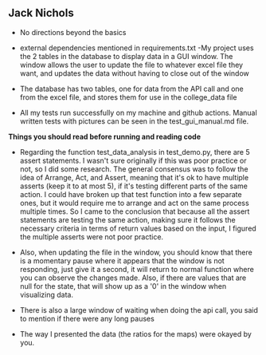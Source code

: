 **Jack Nichols**
--
- No directions beyond the basics
- external dependencies mentioned in requirements.txt
-My project uses the 2 tables in the database to display data in a GUI window. The window allows the user to update the file to 
whatever excel file they want, and updates the data without having to close out of the window

- The database has two tables, one for data from the API call and one from the excel file, and stores them for use in the 
college_data file
- All my tests run successfully on my machine and github actions.
 Manual written tests with pictures can be seen in the test_gui_manual.md file.
 
 **Things you should read before running and reading code**
 - Regarding the function test_data_analysis in test_demo.py, there are 5 assert statements. I wasn't sure originally if 
 this was poor practice or not, so I did some research. The general consensus was to follow the idea of Arrange, Act, and Assert, meaning that 
 it's ok to have multiple asserts (keep it to at most 5), if it's testing different parts of the same action. I could have 
 broken up that test function into a few separate ones, but it would require me to arrange and act on the same process multiple times. 
 So I came to the conclusion that because all the assert statements are testing the same action, making sure it follows the necessary criteria in 
 terms of return values based on the input, I figured the multiple asserts were not poor practice. 
 
 - Also, when updating the file in the window, you should know that there is a momentary pause where it appears that the window 
 is not responding, just give it a second, it will return to normal function where you can observe the changes made. Also, if there are values that are null
 for the state, that will show up as a '0' in the window when visualizing data.

 - There is also a large window of waiting when doing the api call, you said to mention if there were any long pauses
 - The way I presented the data (the ratios for the maps) were okayed by you. 
